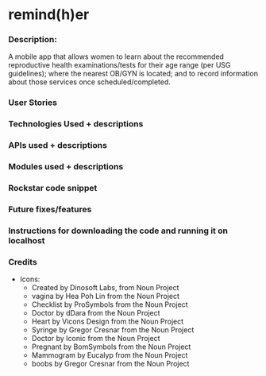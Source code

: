 # remind(h)er

### Description:
A mobile app that allows women to learn about the recommended reproductive health examinations/tests for their age range (per USG guidelines); where the nearest OB/GYN is located; and to record information about those services once scheduled/completed.

### User Stories

### Technologies Used + descriptions

### APIs used + descriptions

### Modules used + descriptions

### Rockstar code snippet

### Future fixes/features

### Instructions for downloading the code and running it on localhost

### Credits
- Icons:
	- Created by Dinosoft Labs, from Noun Project
	- vagina by Hea Poh Lin from the Noun Project
	- Checklist by ProSymbols from the Noun Project
	- Doctor by dDara from the Noun Project
	- Heart by Vicons Design from the Noun Project
	- Syringe by Gregor Cresnar from the Noun Project
	- Doctor by Iconic from the Noun Project
	- Pregnant by BomSymbols from the Noun Project
	- Mammogram by Eucalyp from the Noun Project
	- boobs by Gregor Cresnar from the Noun Project
